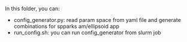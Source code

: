 In this folder, you can:

- config_generator.py: read param space from yaml file and generate combinations for spparks am/ellipsoid app
- run_config.sh: you can run config_generator from slurm job
